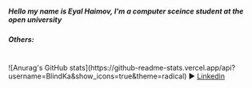<h5>Hello my name is Eyal Haimov, I'm a computer sceince student at the open university </h5>
<h5> Others: </h5> <br>
![Anurag's GitHub stats](https://github-readme-stats.vercel.app/api?username=BlindKa&show_icons=true&theme=radical)
► <a href="https://www.linkedin.com/in/eyal-haimov-1720981b9/"> Linkedin</a> <br>
